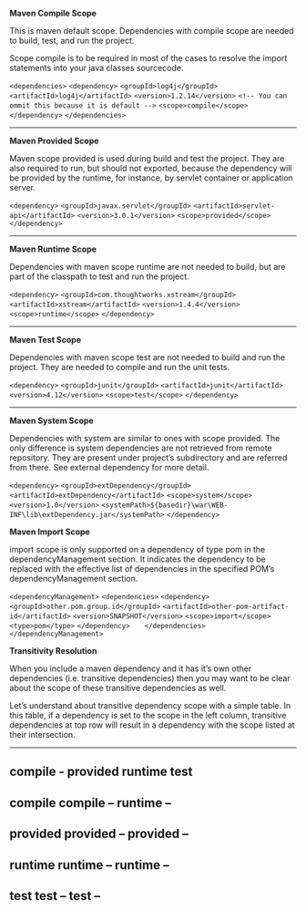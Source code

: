 **Maven Compile Scope**

This is maven default scope. Dependencies with compile scope are needed to build, test, and run the project.

Scope compile is to be required in most of the cases to resolve the import statements into your java classes sourcecode.

`<dependencies>`
    `<dependency>`
        `<groupId>log4j</groupId>`
        `<artifactId>log4j</artifactId>`
        `<version>1.2.14</version>`
        `<!-- You can ommit this because it is default -->`
        `<scope>compile</scope>`
    `</dependency>`
`</dependencies>`

-------------------------------------------------------------------

**Maven Provided Scope**

Maven scope provided is used during build and test the project. They are also required to run, but should not exported, because the dependency will be provided by the runtime, for instance, by servlet container or application server.

`<dependency>`
    `<groupId>javax.servlet</groupId>`
    `<artifactId>servlet-api</artifactId>`
    `<version>3.0.1</version>`
    `<scope>provided</scope>`
`</dependency>`

-------------------------------------------------------------------

**Maven Runtime Scope**

Dependencies with maven scope runtime are not needed to build, but are part of the classpath to test and run the project.

`<dependency>`
    `<groupId>com.thoughtworks.xstream</groupId>`
    `<artifactId>xstream</artifactId>`
    `<version>1.4.4</version>`
    `<scope>runtime</scope>`
`</dependency>`


-------------------------------------------------------------------

**Maven Test Scope**

Dependencies with maven scope test are not needed to build and run the project. They are needed to compile and run the unit tests.

`<dependency>`
    `<groupId>junit</groupId>`
    `<artifactId>junit</artifactId>`
    `<version>4.12</version>`
    `<scope>test</scope>`
`</dependency>`

-------------------------------------------------------------------

**Maven System Scope**

Dependencies with system are similar to ones with scope provided. The only difference is system dependencies are not retrieved from remote repository. They are present under project’s subdirectory and are referred from there. See external dependency for more detail.

`<dependency>`
  `<groupId>extDependency</groupId>`
  `<artifactId>extDependency</artifactId>`
  `<scope>system</scope>`
  `<version>1.0</version>`
  `<systemPath>${basedir}\war\WEB-INF\lib\extDependency.jar</systemPath>`
`</dependency>`

**Maven Import Scope**

import scope is only supported on a dependency of type pom in the dependencyManagement section. It indicates the dependency to be replaced with the effective list of dependencies in the specified POM’s dependencyManagement section.

`<dependencyManagement>`
    `<dependencies>`
        `<dependency>`
            `<groupId>other.pom.group.id</groupId>`
            `<artifactId>other-pom-artifact-id</artifactId>`
            `<version>SNAPSHOT</version>`
            `<scope>import</scope>`
            `<type>pom</type>`
        `</dependency>   `
    `</dependencies>`
`</dependencyManagement>`

**Transitivity Resolution**

When you include a maven dependency and it has it’s own other dependencies (i.e. transitive dependencies) then you may want to be clear about the scope of these transitive dependencies as well.

Let’s understand about transitive dependency scope with a simple table. In this table, if a dependency is set to the scope in the left column, transitive dependencies at top row will result in a dependency with the scope listed at their intersection.

------------------------------------------------------------------------------------
compile	   -        provided	runtime	      test
------------------------------------------------------------------------------------
compile	  compile	–	runtime   	–
------------------------------------------------------------------------------------
provided  provided	–	provided	–
------------------------------------------------------------------------------------
runtime	  runtime	–	runtime	        –
------------------------------------------------------------------------------------
test	  test	        –	test	        –
------------------------------------------------------------------------------------